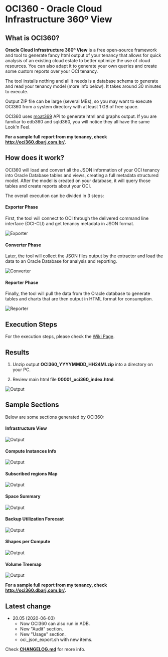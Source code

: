 # OCI360 - Oracle Cloud Infrastructure 360º View

## What is OCI360?

**Oracle Cloud Infrastructure 360º View** is a free open-source framework and tool to generate fancy html output of your tenancy that allows for quick analysis of an existing cloud estate to better optimize the use of cloud resources. You can also adapt it to generate your own queries and create some custom reports over your OCI tenancy.

The tool installs nothing and all it needs is a database schema to generate and read your tenancy model (more info below). It takes around 30 minutes to execute.

Output ZIP file can be large (several MBs), so you may want to execute OCI360 from a system directory with at least 1 GB of free space.

OCI360 uses [moat369](https://github.com/dbarj/moat369) API to generate html and graphs output. If you are familiar to edb360 and sqld360, you will notice they all have the same Look'n Feel.

**For a sample full report from my tenancy, check http://oci360.dbarj.com.br/.**

## How does it work?

OCI360 will load and convert all the JSON information of your OCI tenancy into Oracle Database tables and views, creating a full metadata structured model.
After the model is created on your database, it will query those tables and create reports about your OCI.

The overall execution can be divided in 3 steps:

#### Exporter Phase

First, the tool will connect to OCI through the delivered command line interface (OCI-CLI) and get tenancy metadata in JSON format.

![Exporter](https://raw.githubusercontent.com/dbarj/repo_pics/master/oci360/Exporter.png)

#### Converter Phase

Later, the tool will collect the JSON files output by the extractor and load the data to an Oracle Database for analysis and reporting.

![Converter](https://raw.githubusercontent.com/dbarj/repo_pics/master/oci360/Converter.png)

#### Reporter Phase

Finally, the tool will pull the data from the Oracle database to generate tables and charts that are then output in HTML format for consumption.

![Reporter](https://raw.githubusercontent.com/dbarj/repo_pics/master/oci360/Reporter.png)

## Execution Steps

For the execution steps, please check the [Wiki Page](https://github.com/dbarj/oci360/wiki/Execution-Steps).

## Results

1. Unzip output **OCI360_YYYYMMDD_HH24MI.zip** into a directory on your PC.

2. Review main html file **00001_oci360_index.html**.

![Output](https://raw.githubusercontent.com/dbarj/repo_pics/master/oci360/OCI360_Index.png)

## Sample Sections

Below are some sections generated by OCI360:

#### Infrastructure View

![Output](https://raw.githubusercontent.com/dbarj/repo_pics/master/oci360/OCI360_Infrastructure_View_Example.png)

#### Compute Instances Info

![Output](https://raw.githubusercontent.com/dbarj/repo_pics/master/oci360/OCI360_Instances_Example.png)

#### Subscribed regions Map

![Output](https://raw.githubusercontent.com/dbarj/repo_pics/master/oci360/OCI360_Map_Example.png)

#### Space Summary

![Output](https://raw.githubusercontent.com/dbarj/repo_pics/master/oci360/OCI360_Space_Sum_Example.png)

#### Backup Utilization Forecast

![Output](https://raw.githubusercontent.com/dbarj/repo_pics/master/oci360/OCI360_Forecast_Example.png)

#### Shapes per Compute

![Output](https://raw.githubusercontent.com/dbarj/repo_pics/master/oci360/OCI360_Shapes_Example.png)

#### Volume Treemap

![Output](https://raw.githubusercontent.com/dbarj/repo_pics/master/oci360/OCI360_Treemap_Example.png)

**For a sample full report from my tenancy, check http://oci360.dbarj.com.br/.**

## Latest change

* 20.05 (2020-06-03)
  - Now OCI360 can also run in ADB.
  - New "Audit" section.
  - New "Usage" section.
  - oci_json_export.sh with new items.

Check **[CHANGELOG.md](https://github.com/dbarj/oci360/blob/master/CHANGELOG.md)** for more info.